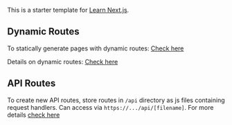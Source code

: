 This is a starter template for [Learn Next.js](https://nextjs.org/learn).

## Dynamic Routes
To statically generate pages with dynamic routes: [Check here](https://nextjs.org/learn/basics/dynamic-routes/implement-getstaticprops)

Details on dynamic routes: [Check here](https://nextjs.org/learn/basics/dynamic-routes/dynamic-routes-details)

## API Routes
To create new API routes, store routes in `/api` directory as js files containing request handlers. Can access via `https://.../api/[filename]`. For more details [check here](https://nextjs.org/docs/api-routes/introduction)